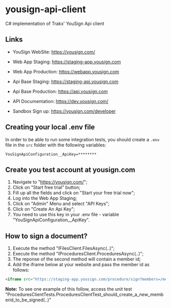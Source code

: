 # yousign-api-client
C# implementation of Trakx' YouSign Api client

## Links

- YouSign WebSite: https://yousign.com/

- Web App Staging: https://staging-app.yousign.com
- Web App Production: https://webapp.yousign.com

- Api Base Staging: https://staging-api.yousign.com
- Api Base Production: https://api.yousign.com

- API Documentation: https://dev.yousign.com/
- Sandbox Sign up: https://yousign.com/developer

## Creating your local .env file
In order to be able to run some integration tests, you should create a `.env` file in the `src` folder with the following variables:
```secretsEnvVariables
YouSignApiConfiguration__ApiKey=********
```

## Create you test account at yousign.com

1) Navigate to "https://yousign.com/";
2) Click on "Start free trial" button;
3) Fill up all the fields and click on "Start your free trial now";
4) Log into the Web App Staging;
5) Click on "Admin" Menu and select "API Keys";
6) Click on "Create An Api Key";
7) You need to use this key in your .env file - variable "YouSignApiConfiguration__ApiKey".

## How to sign a document?

1) Execute the method "IFilesClient.FilesAsync(..)";
2) Execute the method "IProceduresClient.ProceduresAsync(..)";
3) The reponse of the second method will contain a member id;
4) Add the iframe below at your website and pass the member id as follows:

```html
<iframe src="https://staging-app.yousign.com/procedure/sign?members=/members/676e24cc-a396-4854-b798-371768f433fa"></iframe>
```

**Note:** To see one example of this follow, access the unit test "ProceduresClientTests.ProceduresClientTest_should_create_a_new_memberid_to_be_signed(..)"
